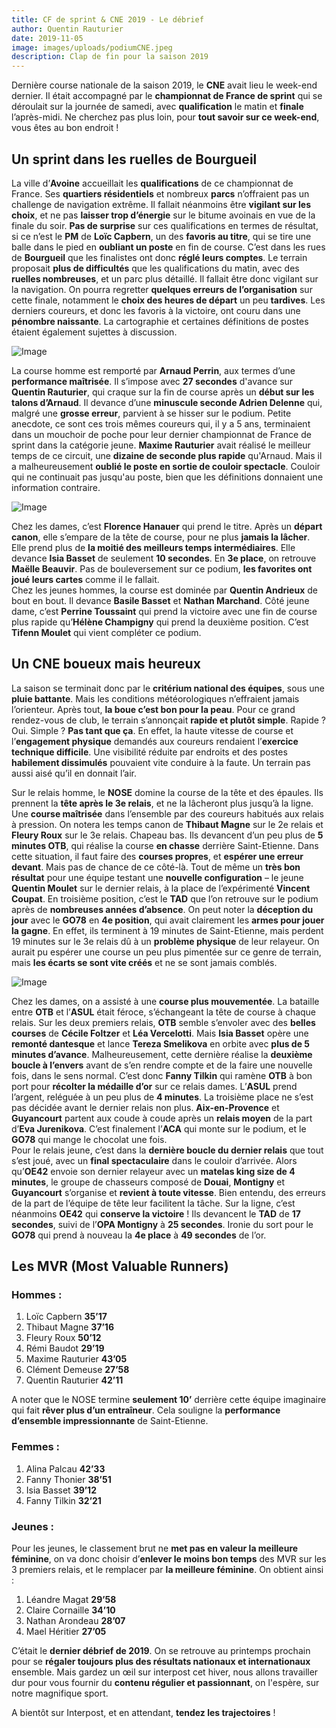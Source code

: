 ```yaml
---
title: CF de sprint & CNE 2019 - Le débrief
author: Quentin Rauturier
date: 2019-11-05
image: images/uploads/podiumCNE.jpeg
description: Clap de fin pour la saison 2019
---
```


Dernière course nationale de la saison 2019, le **CNE** avait lieu le week-end dernier. Il était accompagné par le **championnat de France de sprint** qui se déroulait sur la journée de samedi, avec **qualification** le matin et **finale** l’après-midi. Ne cherchez pas plus loin, pour **tout savoir sur ce week-end**, vous êtes au bon endroit !  

## Un sprint dans les ruelles de Bourgueil  

La ville d’**Avoine** accueillait les **qualifications** de ce championnat de France. Ses **quartiers résidentiels** et nombreux **parcs** n’offraient pas un challenge de navigation extrême. Il fallait néanmoins être **vigilant sur les choix**, et ne pas **laisser trop d’énergie** sur le bitume avoinais en vue de la finale du soir. **Pas de surprise** sur ces qualifications en termes de résultat, si ce n’est le **PM** de **Loïc Capbern**, un des **favoris au titre**, qui se tire une balle dans le pied en **oubliant un poste** en fin de course. C’est dans les rues de **Bourgueil** que les finalistes ont donc **réglé leurs comptes**. Le terrain proposait **plus de difficultés** que les qualifications du matin, avec des **ruelles nombreuses**, et un parc plus détaillé. Il fallait être donc vigilant sur la navigation. On pourra regretter **quelques erreurs de l’organisation** sur cette finale, notamment le **choix des heures de départ** un peu **tardives**. Les derniers coureurs, et donc les favoris à la victoire, ont couru dans une **pénombre naissante**. La cartographie et certaines définitions de postes étaient également sujettes à discussion.   

![Image](images/uploads/DSC_0663bs.JPG)    
 
La course homme est remporté par **Arnaud Perrin**, aux termes d’une **performance maîtrisée**. Il s’impose avec **27 secondes** d'avance sur **Quentin Rauturier**, qui craque sur la fin de course après un **début sur les talons d’Arnaud**. Il devance d’une **minuscule seconde Adrien Delenne** qui, malgré une **grosse erreur**, parvient à se hisser sur le podium. Petite anecdote, ce sont ces trois mêmes coureurs qui, il y a 5 ans, terminaient dans un mouchoir de poche pour leur dernier championnat de France de sprint dans la catégorie jeune. **Maxime Rauturier** avait réalisé le meilleur temps de ce circuit, une **dizaine de seconde plus rapide** qu'Arnaud. Mais il a malheureusement **oublié le poste en sortie de couloir spectacle**. Couloir qui ne continuait pas jusqu'au poste, bien que les définitions donnaient une information contraire.   

![Image](images/uploads/PodiumFemme.JPG)  
 

Chez les dames, c’est **Florence Hanauer** qui prend le titre. Après un **départ canon**, elle s’empare de la tête de course, pour ne plus **jamais la lâcher**. Elle prend plus de **la moitié des meilleurs temps intermédiaires**. Elle devance **Isia Basset** de seulement **10 secondes**. En **3e place**, on retrouve **Maëlle Beauvir**. Pas de bouleversement sur ce podium, **les favorites ont joué leurs cartes** comme il le fallait.  
Chez les jeunes hommes, la course est dominée par **Quentin Andrieux** de bout en bout. Il devance **Basile Basset** et **Nathan Marchand**. Côté jeune dame, c’est **Perrine Toussaint** qui prend la victoire avec une fin de course plus rapide qu’**Hélène Champigny** qui prend la deuxième position. C’est **Tifenn Moulet** qui vient compléter ce podium.   

## Un CNE boueux mais heureux  

La saison se terminait donc par le **critérium national des équipes**, sous une **pluie battante**. Mais les conditions météorologiques n’effraient jamais l’orienteur. Après tout, **la boue c’est bon pour la peau**. Pour ce grand rendez-vous de club, le terrain s’annonçait **rapide et plutôt simple**. Rapide ? Oui. Simple ? **Pas tant que ça**. En effet, la haute vitesse de course et l’**engagement physique** demandés aux coureurs rendaient l’**exercice technique difficile**. Une visibilité réduite par endroits et des postes **habilement dissimulés** pouvaient vite conduire à la faute. Un terrain pas aussi aisé qu’il en donnait l’air.  

Sur le relais homme, le **NOSE** domine la course de la tête et des épaules. Ils prennent la **tête après le 3e relais**, et ne la lâcheront plus jusqu’à la ligne. Une **course maîtrisée** dans l’ensemble par des coureurs habitués aux relais à pression. On notera les temps canon de **Thibaut Magne** sur le 2e relais et **Fleury Roux** sur le 3e relais. Chapeau bas. Ils devancent d’un peu plus de **5 minutes OTB**, qui réalise la course **en chasse** derrière Saint-Etienne. Dans cette situation, il faut faire des **courses propres**, et **espérer une erreur devant**. Mais pas de chance de ce côté-là. Tout de même un **très bon résultat** pour une équipe testant une **nouvelle configuration** – le jeune **Quentin Moulet** sur le dernier relais, à la place de l’expérimenté **Vincent Coupat**. En troisième position, c’est le **TAD** que l’on retrouve sur le podium après de **nombreuses années d’absence**. On peut noter la **déception du jour** avec le **GO78** en **4e position**, qui avait clairement les **armes pour jouer la gagne**. En effet, ils terminent à 19 minutes de Saint-Etienne, mais perdent 19 minutes sur le 3e relais dû à un **problème physique** de leur relayeur. On aurait pu espérer une course un peu plus pimentée sur ce genre de terrain, mais **les écarts se sont vite créés** et ne se sont jamais comblés.  

![Image](images/uploads/PodiumCNEFemmes.jpeg)  

Chez les dames, on a assisté à une **course plus mouvementée**. La bataille entre **OTB** et l’**ASUL** était féroce, s’échangeant la tête de course à chaque relais. Sur les deux premiers relais, **OTB** semble s’envoler avec des **belles courses** de **Cécile Foltzer** et **Léa Vercelotti**. Mais **Isia Basset** opère une **remonté dantesque** et lance **Tereza Smelikova** en orbite avec **plus de 5 minutes d’avance**. Malheureusement, cette dernière réalise la **deuxième boucle à l’envers** avant de s’en rendre compte et de la faire une nouvelle fois, dans le sens normal. C’est donc **Fanny Tilkin** qui ramène **OTB** à bon port pour **récolter la médaille d’or** sur ce relais dames. L’**ASUL** prend l’argent, reléguée à un peu plus de **4 minutes**. La troisième place ne s’est pas décidée avant le dernier relais non plus. **Aix-en-Provence** et **Guyancourt** partent aux coude à coude après un **relais moyen** de la part d’**Eva Jurenikova**. C’est finalement l’**ACA** qui monte sur le podium, et le **GO78** qui mange le chocolat une fois.  
Pour le relais jeune, c’est dans la **dernière boucle du dernier relais** que tout s’est joué, avec un **final spectaculaire** dans le couloir d’arrivée. Alors qu’**OE42** envoie son dernier relayeur avec un **matelas king size de 4 minutes**, le groupe de chasseurs composé de **Douai**, **Montigny** et **Guyancourt** s’organise et **revient à toute vitesse**. Bien entendu, des erreurs de la part de l’équipe de tête leur facilitent la tâche. Sur la ligne, c’est néanmoins **OE42** qui **conserve la victoire** ! Ils devancent le **TAD** de **17 secondes**, suivi de l’**OPA Montigny** à **25 secondes**. Ironie du sort pour le **GO78** qui prend à nouveau la **4e place** à **49 secondes** de l’or.  

## Les MVR (Most Valuable Runners)  

### Hommes :  

1. Loïc Capbern			**35’17**
2. Thibaut Magne		**37’16**
3. Fleury Roux			**50’12**
4. Rémi Baudot			**29’19**
5. Maxime Rauturier		**43’05**
6. Clément Demeuse		**27’58**
7. Quentin Rauturier		**42’11**  

A noter que le NOSE termine **seulement 10’** derrière cette équipe imaginaire qui fait **rêver plus d’un entraîneur**. Cela souligne la **performance d’ensemble impressionnante** de Saint-Etienne.  

### Femmes :  

1. Alina Palcau			**42’33**
2. Fanny Thonier			**38’51**
3. Isia Basset			**39’12**
4. Fanny Tilkin			**32’21**  

### Jeunes :  

Pour les jeunes, le classement brut ne **met pas en valeur la meilleure féminine**, on va donc choisir d’**enlever le moins bon temps** des MVR sur les 3 premiers relais, et le remplacer par **la meilleure féminine**. On obtient ainsi :  

1. Léandre Magat		**29’58**
2. Claire Cornaille		**34’10**
3. Nathan Arondeau		**28’07**
4. Mael Héritier			**27’05**  
	
 
C’était le **dernier débrief de 2019**. On se retrouve au printemps prochain pour se **régaler toujours plus des résultats nationaux et internationaux** ensemble. Mais gardez un œil sur interpost cet hiver, nous allons travailler dur pour vous fournir du **contenu régulier et passionnant**, on l'espère, sur notre magnifique sport.  

A bientôt sur Interpost, et en attendant, **tendez les trajectoires** !
